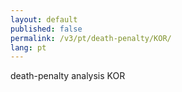 ```yaml
---
layout: default
published: false
permalink: /v3/pt/death-penalty/KOR/
lang: pt
---
```


death-penalty analysis KOR
